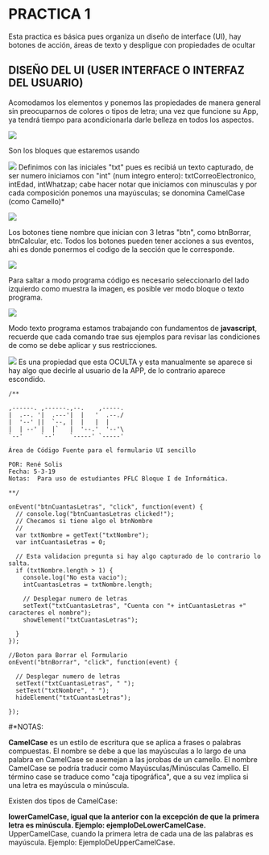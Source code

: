 # PRACTICA 1
Esta practica es básica pues organiza un diseño de interface (UI), hay botones de acción, áreas de texto y despligue con propiedades de ocultar

## DISEÑO DEL UI (USER INTERFACE O INTERFAZ DEL USUARIO)

Acomodamos los elementos y ponemos las propiedades de manera general sin preocuparnos de colores o tipos de letra; una vez que funcione su App, ya tendrá tiempo para acondicionarla darle belleza en todos los aspectos.


![](Recursos.png)

Son los bloques que estaremos usando

![](practica1-parte1.png)
Definimos con las iniciales "txt" pues es recibiá un texto capturado, de ser  numero iniciamos con "int" (num integro entero):
txtCorreoElectronico, intEdad, intWhatzap; cabe hacer notar que iniciamos con minusculas y por cada composición ponemos una mayúsculas; se donomina CamelCase (como Camello)*

![](practica1-parte2.png)

Los botones tiene nombre que inician con 3 letras "btn", como btnBorrar, btnCalcular, etc.
Todos los botones pueden tener acciones a sus eventos, ahi es donde ponermos el codigo de la sección que le corresponde.

![](practica1-parte3a.png)

Para saltar a modo programa código es necesario seleccionarlo del lado izquierdo como muestra la imagen, es posible ver modo bloque o texto programa.


![](practica1-parte3b.png)

Modo texto programa estamos trabajando con fundamentos de **javascript**, recuerde que cada comando trae sus ejemplos para revisar las condiciones de como se debe aplicar y sus restricciones.

![](practica1-parte4.png)
Es una propiedad que esta OCULTA y esta manualmente se aparece si hay algo que decirle al usuario de la APP, de lo contrario aparece escondido.

```
/**
                                 
,------. ,------.,--.    ,-----. 
|  .--. '|  .---'|  |   '  .--./ 
|  '--' ||  `--, |  |   |  |     
|  | --' |  |`   |  '--.'  '--'\ 
`--'     `--'    `-----' `-----'

Área de Código Fuente para el formulario UI sencillo

POR: René Solis
Fecha: 5-3-19
Notas:  Para uso de estudiantes PFLC Bloque I de Informática.

**/

onEvent("btnCuantasLetras", "click", function(event) {
  // console.log("btnCuantasLetras clicked!");
  // Checamos si tiene algo el btnNombre
  //
  var txtNombre = getText("txtNombre");
  var intCuantasLetras = 0;
  
  // Esta validacion pregunta si hay algo capturado de lo contrario lo salta.
  if (txtNombre.length > 1) {
    console.log("No esta vacio");
    intCuantasLetras = txtNombre.length;
    
    // Desplegar numero de letras
    setText("txtCuantasLetras", "Cuenta con "+ intCuantasLetras +" caracteres el nombre");
    showElement("txtCuantasLetras");
    
  } 
});

//Boton para Borrar el Formulario
onEvent("btnBorrar", "click", function(event) {

  // Desplegar numero de letras
  setText("txtCuantasLetras", " ");
  setText("txtNombre", " ");
  hideElement("txtCuantasLetras");
     
});
```

#*NOTAS:

**CamelCase** es un estilo de escritura que se aplica a frases o palabras compuestas. El nombre se debe a que las mayúsculas a lo largo de una palabra en CamelCase se asemejan a las jorobas de un camello. El nombre CamelCase se podría traducir como Mayúsculas/Minúsculas Camello. El término case se traduce como "caja tipográfica", que a su vez implica si una letra es mayúscula o minúscula.

Existen dos tipos de CamelCase:

**lowerCamelCase, igual que la anterior con la excepción de que la primera letra es minúscula. Ejemplo: ejemploDeLowerCamelCase.**
UpperCamelCase, cuando la primera letra de cada una de las palabras es mayúscula. Ejemplo: EjemploDeUpperCamelCase.
